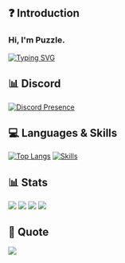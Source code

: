 ## ❓ Introduction

### Hi, I'm Puzzle.

[![Typing SVG](https://readme-typing-svg.herokuapp.com?duration=7000&lines=FiveM+Developer)](https://github.com/PuzzleTV)

## 📊 Discord
[![Discord Presence](https://lanyard.cnrad.dev/api/161208118909468672)](https://discord.com/users/161208118909468672)
## 💻 Languages & Skills
[![Top Langs](https://github-readme-stats.vercel.app/api/top-langs/?username=PuzzleTV&layout=compact)](https://github.com/PuzzleTV)
[![Skills](https://skillicons.dev/icons?i=html,css,js,ts,php,nodejs,mongodb,mysql,md,lua,git,jquery,nginx,vscode&theme=dark)](https://github.com/PuzzleTV)

## 📊 Stats

[![](https://img.shields.io/github/followers/puzzletv?style=for-the-badge)](https://github.com/PuzzleTV)
[![](https://komarev.com/ghpvc/?username=puzzletv&color=blue&style=for-the-badge)](https://github.com/PuzzleTV)
[![](https://img.shields.io/youtube/channel/subscribers/UCDk1JZBzdD3GbPp0V2tJMYQ?style=for-the-badge)](https://github.com/PuzzleTV)
[![](https://img.shields.io/youtube/channel/views/UCDk1JZBzdD3GbPp0V2tJMYQ?style=for-the-badge)](https://github.com/PuzzleTV)

## 📃 Quote

<p align="left">
  <img src="https://quotes-github-readme.vercel.app/api?type=horizontal&theme=light)]"  
</p>
